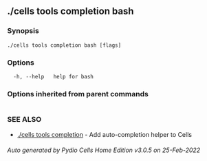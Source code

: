 ## ./cells tools completion bash



### Synopsis



```
./cells tools completion bash [flags]
```

### Options

```
  -h, --help   help for bash
```

### Options inherited from parent commands

```
```

### SEE ALSO

* [./cells tools completion](./cells-tools-completion)	 - Add auto-completion helper to Cells

###### Auto generated by Pydio Cells Home Edition v3.0.5 on 25-Feb-2022
